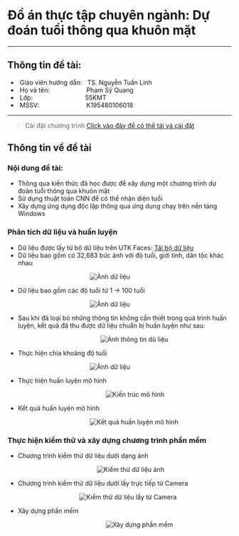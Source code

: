 # Đồ án thực tập chuyên ngành: Dự đoán tuổi thông qua khuôn mặt
***
## Thông tin đề tài:
-  Giáo viên hướng dẫn:   TS. Nguyễn Tuấn Linh
-  Họ và tên:                     Phạm Sỹ Quang
-  Lớp:                                               55KMT
-  MSSV:                           K195480106018
***
> Cài đặt chương trình [Click vào đây để có thể tải và cài đặt](https://drive.google.com/file/d/1qQSO8CZqYydPYnCKvk3nby5fDRqUsrkD/view?usp=sharing)
## Thông tin về đề tài
### Nội dung đề tài:
* Thông qua kiến thức đã học được để xây dựng một chương trình dự đoán tuổi thông qua khuôn mặt
* Sử dụng thuật toán CNN để có thể nhận diện tuổi
* Xây dựng ứng dụng độc lập thông qua ứng dụng chạy trên nền tảng Windows
### Phân tích dữ liệu và huấn luyện
* Dữ liệu được lấy từ bộ dữ liệu trên UTK Faces: [Tải bộ dữ liệu](https://susanqq.github.io/UTKFace/)
* Dữ liệu bao gồm có 32,683 bức ảnh với độ tuổi, giới tính, dân tộc khác nhau

                                               ![Ảnh dữ liệu](https://i.imgur.com/X1H0EEQ.png)
* Dữ liệu bao gồm các độ tuổi từ 1 -> 100 tuổi

                                               ![Ảnh dữ liệu](https://i.imgur.com/iMK8GNp.png)
* Sau khi đã loại bỏ những thông tin không cần thiết trong quá trình huấn luyện, kết quả đã thu được dữ liệu chuẩn bị huấn luyện như sau:

                                                     ![Ảnh thông tin dũ liệu](https://i.imgur.com/fGBNjWt.png)
* Thực hiện chia khoảng độ tuổi

                                               ![Ảnh dữ liệu](https://i.imgur.com/WlAYJeA.png)
* Thực hiện huấn luyện mô hình

                                                        ![Kiến trúc mô hình](https://i.imgur.com/qh5yqhN.png)
* Kết quả huấn luyện mô hình

                                               ![Kết quả huấn luyện mô hình](https://i.imgur.com/vR3ggoB.png)
### Thực hiện kiểm thử và xây dựng chương trình phần mềm
* Chương trình kiểm thử dữ liệu dưới dạng ảnh

                                                   ![Kiểm thử dữ liệu ảnh](https://i.imgur.com/Iv117oY.png)
* Chương trình kiểm thử dữ liệu dưới lấy trực tiếp từ Camera

                                         ![Kiểm thử dữ liệu lấy từ Camera](https://i.imgur.com/YmfnM2E.png)
* Xây dựng phần mềm

                                                        ![Xây dựng phần mềm](https://i.imgur.com/Gw2p8N8.png)
